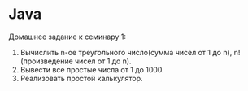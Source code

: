 # Java

Домашнее задание к семинару 1:

1. Вычислить n-ое треугольного число(сумма чисел от 1 до n), n! (произведение чисел от 1 до n).
2. Вывести все простые числа от 1 до 1000.
3. Реализовать простой калькулятор.
